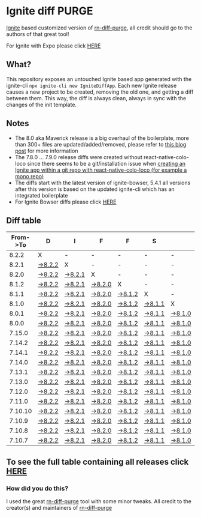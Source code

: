# Ignite diff PURGE

[Ignite](https://github.com/infinitered/ignite) based customized version of [rn-diff-purge](https://github.com/react-native-community/rn-diff-purge/), all credit should go to the authors of that great tool!

For Ignite with Expo please click [HERE](https://github.com/nirre7/ignite-expo-diff-purge)

## What?

This repository exposes an untouched Ignite based app generated with the ignite-cli
`npx ignite-cli new IgniteDiffApp`. Each new Ignite release causes a new project to be created, removing the old one, and getting a diff between them. This way, the diff is always clean, always in sync with the changes of the init template.

## Notes
- The 8.0 aka Maverick release is a big overhaul of the boilerplate, more than 300+ files are updated/added/removed, please refer to [this blog post](https://shift.infinite.red/announcing-ignite-8-0-maverick-fbbdafbb738e) for more information
- The 7.8.0 ... 7.9.0 release diffs were created without react-native-colo-loco since there seems to be a git/installation issue when [creating an Ignite app within a git repo with react-native-colo-loco (for example a mono repo)](https://github.com/infinitered/ignite/issues/1845)
- The diffs start with the latest version of ignite-bowser, 5.4.1 all versions after this version is based on the updated ignite-cli which has an integrated boilerplate
- For Ignite Bowser diffs please click [HERE](https://github.com/nirre7/ignite-bowser-diff-purge)

## Diff table

| From->To | D                                                                                             | I                                                                                             | F                                                                                             | F                                                                                             | S                                                                                             |                                                                                               | =                                                                                             | =                                                                                             |                                                                                                 | F                                                                                               | U                                                                                               | N                                                                                               |                                                                                                 |                                                                                                 |                                                                                                 |                                                                                                 |                                                                                                  |                                                                                                |                                                                                                |     |
| -------- | --------------------------------------------------------------------------------------------- | --------------------------------------------------------------------------------------------- | --------------------------------------------------------------------------------------------- | --------------------------------------------------------------------------------------------- | --------------------------------------------------------------------------------------------- | --------------------------------------------------------------------------------------------- | --------------------------------------------------------------------------------------------- | --------------------------------------------------------------------------------------------- | ----------------------------------------------------------------------------------------------- | ----------------------------------------------------------------------------------------------- | ----------------------------------------------------------------------------------------------- | ----------------------------------------------------------------------------------------------- | ----------------------------------------------------------------------------------------------- | ----------------------------------------------------------------------------------------------- | ----------------------------------------------------------------------------------------------- | ----------------------------------------------------------------------------------------------- | ------------------------------------------------------------------------------------------------ | ---------------------------------------------------------------------------------------------- | ---------------------------------------------------------------------------------------------- | --- |
| 8.2.2    | X                                                                                             | -                                                                                             | -                                                                                             | -                                                                                             | -                                                                                             | -                                                                                             | -                                                                                             | -                                                                                             | -                                                                                               | -                                                                                               | -                                                                                               | -                                                                                               | -                                                                                               | -                                                                                               | -                                                                                               | -                                                                                               | -                                                                                                | -                                                                                              | -                                                                                              | -   |
| 8.2.1    | [->8.2.2](https://github.com/nirre7/ignite-diff-purge/compare/release/8.2.1..release/8.2.2)   | X                                                                                             | -                                                                                             | -                                                                                             | -                                                                                             | -                                                                                             | -                                                                                             | -                                                                                             | -                                                                                               | -                                                                                               | -                                                                                               | -                                                                                               | -                                                                                               | -                                                                                               | -                                                                                               | -                                                                                               | -                                                                                                | -                                                                                              | -                                                                                              | -   |
| 8.2.0    | [->8.2.2](https://github.com/nirre7/ignite-diff-purge/compare/release/8.2.0..release/8.2.2)   | [->8.2.1](https://github.com/nirre7/ignite-diff-purge/compare/release/8.2.0..release/8.2.1)   | X                                                                                             | -                                                                                             | -                                                                                             | -                                                                                             | -                                                                                             | -                                                                                             | -                                                                                               | -                                                                                               | -                                                                                               | -                                                                                               | -                                                                                               | -                                                                                               | -                                                                                               | -                                                                                               | -                                                                                                | -                                                                                              | -                                                                                              | -   |
| 8.1.2    | [->8.2.2](https://github.com/nirre7/ignite-diff-purge/compare/release/8.1.2..release/8.2.2)   | [->8.2.1](https://github.com/nirre7/ignite-diff-purge/compare/release/8.1.2..release/8.2.1)   | [->8.2.0](https://github.com/nirre7/ignite-diff-purge/compare/release/8.1.2..release/8.2.0)   | X                                                                                             | -                                                                                             | -                                                                                             | -                                                                                             | -                                                                                             | -                                                                                               | -                                                                                               | -                                                                                               | -                                                                                               | -                                                                                               | -                                                                                               | -                                                                                               | -                                                                                               | -                                                                                                | -                                                                                              | -                                                                                              | -   |
| 8.1.1    | [->8.2.2](https://github.com/nirre7/ignite-diff-purge/compare/release/8.1.1..release/8.2.2)   | [->8.2.1](https://github.com/nirre7/ignite-diff-purge/compare/release/8.1.1..release/8.2.1)   | [->8.2.0](https://github.com/nirre7/ignite-diff-purge/compare/release/8.1.1..release/8.2.0)   | [->8.1.2](https://github.com/nirre7/ignite-diff-purge/compare/release/8.1.1..release/8.1.2)   | X                                                                                             | -                                                                                             | -                                                                                             | -                                                                                             | -                                                                                               | -                                                                                               | -                                                                                               | -                                                                                               | -                                                                                               | -                                                                                               | -                                                                                               | -                                                                                               | -                                                                                                | -                                                                                              | -                                                                                              | -   |
| 8.1.0    | [->8.2.2](https://github.com/nirre7/ignite-diff-purge/compare/release/8.1.0..release/8.2.2)   | [->8.2.1](https://github.com/nirre7/ignite-diff-purge/compare/release/8.1.0..release/8.2.1)   | [->8.2.0](https://github.com/nirre7/ignite-diff-purge/compare/release/8.1.0..release/8.2.0)   | [->8.1.2](https://github.com/nirre7/ignite-diff-purge/compare/release/8.1.0..release/8.1.2)   | [->8.1.1](https://github.com/nirre7/ignite-diff-purge/compare/release/8.1.0..release/8.1.1)   | X                                                                                             | -                                                                                             | -                                                                                             | -                                                                                               | -                                                                                               | -                                                                                               | -                                                                                               | -                                                                                               | -                                                                                               | -                                                                                               | -                                                                                               | -                                                                                                | -                                                                                              | -                                                                                              | -   |
| 8.0.1    | [->8.2.2](https://github.com/nirre7/ignite-diff-purge/compare/release/8.0.1..release/8.2.2)   | [->8.2.1](https://github.com/nirre7/ignite-diff-purge/compare/release/8.0.1..release/8.2.1)   | [->8.2.0](https://github.com/nirre7/ignite-diff-purge/compare/release/8.0.1..release/8.2.0)   | [->8.1.2](https://github.com/nirre7/ignite-diff-purge/compare/release/8.0.1..release/8.1.2)   | [->8.1.1](https://github.com/nirre7/ignite-diff-purge/compare/release/8.0.1..release/8.1.1)   | [->8.1.0](https://github.com/nirre7/ignite-diff-purge/compare/release/8.0.1..release/8.1.0)   | X                                                                                             | -                                                                                             | -                                                                                               | -                                                                                               | -                                                                                               | -                                                                                               | -                                                                                               | -                                                                                               | -                                                                                               | -                                                                                               | -                                                                                                | -                                                                                              | -                                                                                              | -   |
| 8.0.0    | [->8.2.2](https://github.com/nirre7/ignite-diff-purge/compare/release/8.0.0..release/8.2.2)   | [->8.2.1](https://github.com/nirre7/ignite-diff-purge/compare/release/8.0.0..release/8.2.1)   | [->8.2.0](https://github.com/nirre7/ignite-diff-purge/compare/release/8.0.0..release/8.2.0)   | [->8.1.2](https://github.com/nirre7/ignite-diff-purge/compare/release/8.0.0..release/8.1.2)   | [->8.1.1](https://github.com/nirre7/ignite-diff-purge/compare/release/8.0.0..release/8.1.1)   | [->8.1.0](https://github.com/nirre7/ignite-diff-purge/compare/release/8.0.0..release/8.1.0)   | [->8.0.1](https://github.com/nirre7/ignite-diff-purge/compare/release/8.0.0..release/8.0.1)   | X                                                                                             | -                                                                                               | -                                                                                               | -                                                                                               | -                                                                                               | -                                                                                               | -                                                                                               | -                                                                                               | -                                                                                               | -                                                                                                | -                                                                                              | -                                                                                              | -   |
| 7.15.0   | [->8.2.2](https://github.com/nirre7/ignite-diff-purge/compare/release/7.15.0..release/8.2.2)  | [->8.2.1](https://github.com/nirre7/ignite-diff-purge/compare/release/7.15.0..release/8.2.1)  | [->8.2.0](https://github.com/nirre7/ignite-diff-purge/compare/release/7.15.0..release/8.2.0)  | [->8.1.2](https://github.com/nirre7/ignite-diff-purge/compare/release/7.15.0..release/8.1.2)  | [->8.1.1](https://github.com/nirre7/ignite-diff-purge/compare/release/7.15.0..release/8.1.1)  | [->8.1.0](https://github.com/nirre7/ignite-diff-purge/compare/release/7.15.0..release/8.1.0)  | [->8.0.1](https://github.com/nirre7/ignite-diff-purge/compare/release/7.15.0..release/8.0.1)  | [->8.0.0](https://github.com/nirre7/ignite-diff-purge/compare/release/7.15.0..release/8.0.0)  | X                                                                                               | -                                                                                               | -                                                                                               | -                                                                                               | -                                                                                               | -                                                                                               | -                                                                                               | -                                                                                               | -                                                                                                | -                                                                                              | -                                                                                              | -   |
| 7.14.2   | [->8.2.2](https://github.com/nirre7/ignite-diff-purge/compare/release/7.14.2..release/8.2.2)  | [->8.2.1](https://github.com/nirre7/ignite-diff-purge/compare/release/7.14.2..release/8.2.1)  | [->8.2.0](https://github.com/nirre7/ignite-diff-purge/compare/release/7.14.2..release/8.2.0)  | [->8.1.2](https://github.com/nirre7/ignite-diff-purge/compare/release/7.14.2..release/8.1.2)  | [->8.1.1](https://github.com/nirre7/ignite-diff-purge/compare/release/7.14.2..release/8.1.1)  | [->8.1.0](https://github.com/nirre7/ignite-diff-purge/compare/release/7.14.2..release/8.1.0)  | [->8.0.1](https://github.com/nirre7/ignite-diff-purge/compare/release/7.14.2..release/8.0.1)  | [->8.0.0](https://github.com/nirre7/ignite-diff-purge/compare/release/7.14.2..release/8.0.0)  | [->7.15.0](https://github.com/nirre7/ignite-diff-purge/compare/release/7.14.2..release/7.15.0)  | X                                                                                               | -                                                                                               | -                                                                                               | -                                                                                               | -                                                                                               | -                                                                                               | -                                                                                               | -                                                                                                | -                                                                                              | -                                                                                              | -   |
| 7.14.1   | [->8.2.2](https://github.com/nirre7/ignite-diff-purge/compare/release/7.14.1..release/8.2.2)  | [->8.2.1](https://github.com/nirre7/ignite-diff-purge/compare/release/7.14.1..release/8.2.1)  | [->8.2.0](https://github.com/nirre7/ignite-diff-purge/compare/release/7.14.1..release/8.2.0)  | [->8.1.2](https://github.com/nirre7/ignite-diff-purge/compare/release/7.14.1..release/8.1.2)  | [->8.1.1](https://github.com/nirre7/ignite-diff-purge/compare/release/7.14.1..release/8.1.1)  | [->8.1.0](https://github.com/nirre7/ignite-diff-purge/compare/release/7.14.1..release/8.1.0)  | [->8.0.1](https://github.com/nirre7/ignite-diff-purge/compare/release/7.14.1..release/8.0.1)  | [->8.0.0](https://github.com/nirre7/ignite-diff-purge/compare/release/7.14.1..release/8.0.0)  | [->7.15.0](https://github.com/nirre7/ignite-diff-purge/compare/release/7.14.1..release/7.15.0)  | [->7.14.2](https://github.com/nirre7/ignite-diff-purge/compare/release/7.14.1..release/7.14.2)  | X                                                                                               | -                                                                                               | -                                                                                               | -                                                                                               | -                                                                                               | -                                                                                               | -                                                                                                | -                                                                                              | -                                                                                              | -   |
| 7.14.0   | [->8.2.2](https://github.com/nirre7/ignite-diff-purge/compare/release/7.14.0..release/8.2.2)  | [->8.2.1](https://github.com/nirre7/ignite-diff-purge/compare/release/7.14.0..release/8.2.1)  | [->8.2.0](https://github.com/nirre7/ignite-diff-purge/compare/release/7.14.0..release/8.2.0)  | [->8.1.2](https://github.com/nirre7/ignite-diff-purge/compare/release/7.14.0..release/8.1.2)  | [->8.1.1](https://github.com/nirre7/ignite-diff-purge/compare/release/7.14.0..release/8.1.1)  | [->8.1.0](https://github.com/nirre7/ignite-diff-purge/compare/release/7.14.0..release/8.1.0)  | [->8.0.1](https://github.com/nirre7/ignite-diff-purge/compare/release/7.14.0..release/8.0.1)  | [->8.0.0](https://github.com/nirre7/ignite-diff-purge/compare/release/7.14.0..release/8.0.0)  | [->7.15.0](https://github.com/nirre7/ignite-diff-purge/compare/release/7.14.0..release/7.15.0)  | [->7.14.2](https://github.com/nirre7/ignite-diff-purge/compare/release/7.14.0..release/7.14.2)  | [->7.14.1](https://github.com/nirre7/ignite-diff-purge/compare/release/7.14.0..release/7.14.1)  | X                                                                                               | -                                                                                               | -                                                                                               | -                                                                                               | -                                                                                               | -                                                                                                | -                                                                                              | -                                                                                              | -   |
| 7.13.1   | [->8.2.2](https://github.com/nirre7/ignite-diff-purge/compare/release/7.13.1..release/8.2.2)  | [->8.2.1](https://github.com/nirre7/ignite-diff-purge/compare/release/7.13.1..release/8.2.1)  | [->8.2.0](https://github.com/nirre7/ignite-diff-purge/compare/release/7.13.1..release/8.2.0)  | [->8.1.2](https://github.com/nirre7/ignite-diff-purge/compare/release/7.13.1..release/8.1.2)  | [->8.1.1](https://github.com/nirre7/ignite-diff-purge/compare/release/7.13.1..release/8.1.1)  | [->8.1.0](https://github.com/nirre7/ignite-diff-purge/compare/release/7.13.1..release/8.1.0)  | [->8.0.1](https://github.com/nirre7/ignite-diff-purge/compare/release/7.13.1..release/8.0.1)  | [->8.0.0](https://github.com/nirre7/ignite-diff-purge/compare/release/7.13.1..release/8.0.0)  | [->7.15.0](https://github.com/nirre7/ignite-diff-purge/compare/release/7.13.1..release/7.15.0)  | [->7.14.2](https://github.com/nirre7/ignite-diff-purge/compare/release/7.13.1..release/7.14.2)  | [->7.14.1](https://github.com/nirre7/ignite-diff-purge/compare/release/7.13.1..release/7.14.1)  | [->7.14.0](https://github.com/nirre7/ignite-diff-purge/compare/release/7.13.1..release/7.14.0)  | X                                                                                               | -                                                                                               | -                                                                                               | -                                                                                               | -                                                                                                | -                                                                                              | -                                                                                              | -   |
| 7.13.0   | [->8.2.2](https://github.com/nirre7/ignite-diff-purge/compare/release/7.13.0..release/8.2.2)  | [->8.2.1](https://github.com/nirre7/ignite-diff-purge/compare/release/7.13.0..release/8.2.1)  | [->8.2.0](https://github.com/nirre7/ignite-diff-purge/compare/release/7.13.0..release/8.2.0)  | [->8.1.2](https://github.com/nirre7/ignite-diff-purge/compare/release/7.13.0..release/8.1.2)  | [->8.1.1](https://github.com/nirre7/ignite-diff-purge/compare/release/7.13.0..release/8.1.1)  | [->8.1.0](https://github.com/nirre7/ignite-diff-purge/compare/release/7.13.0..release/8.1.0)  | [->8.0.1](https://github.com/nirre7/ignite-diff-purge/compare/release/7.13.0..release/8.0.1)  | [->8.0.0](https://github.com/nirre7/ignite-diff-purge/compare/release/7.13.0..release/8.0.0)  | [->7.15.0](https://github.com/nirre7/ignite-diff-purge/compare/release/7.13.0..release/7.15.0)  | [->7.14.2](https://github.com/nirre7/ignite-diff-purge/compare/release/7.13.0..release/7.14.2)  | [->7.14.1](https://github.com/nirre7/ignite-diff-purge/compare/release/7.13.0..release/7.14.1)  | [->7.14.0](https://github.com/nirre7/ignite-diff-purge/compare/release/7.13.0..release/7.14.0)  | [->7.13.1](https://github.com/nirre7/ignite-diff-purge/compare/release/7.13.0..release/7.13.1)  | X                                                                                               | -                                                                                               | -                                                                                               | -                                                                                                | -                                                                                              | -                                                                                              | -   |
| 7.12.0   | [->8.2.2](https://github.com/nirre7/ignite-diff-purge/compare/release/7.12.0..release/8.2.2)  | [->8.2.1](https://github.com/nirre7/ignite-diff-purge/compare/release/7.12.0..release/8.2.1)  | [->8.2.0](https://github.com/nirre7/ignite-diff-purge/compare/release/7.12.0..release/8.2.0)  | [->8.1.2](https://github.com/nirre7/ignite-diff-purge/compare/release/7.12.0..release/8.1.2)  | [->8.1.1](https://github.com/nirre7/ignite-diff-purge/compare/release/7.12.0..release/8.1.1)  | [->8.1.0](https://github.com/nirre7/ignite-diff-purge/compare/release/7.12.0..release/8.1.0)  | [->8.0.1](https://github.com/nirre7/ignite-diff-purge/compare/release/7.12.0..release/8.0.1)  | [->8.0.0](https://github.com/nirre7/ignite-diff-purge/compare/release/7.12.0..release/8.0.0)  | [->7.15.0](https://github.com/nirre7/ignite-diff-purge/compare/release/7.12.0..release/7.15.0)  | [->7.14.2](https://github.com/nirre7/ignite-diff-purge/compare/release/7.12.0..release/7.14.2)  | [->7.14.1](https://github.com/nirre7/ignite-diff-purge/compare/release/7.12.0..release/7.14.1)  | [->7.14.0](https://github.com/nirre7/ignite-diff-purge/compare/release/7.12.0..release/7.14.0)  | [->7.13.1](https://github.com/nirre7/ignite-diff-purge/compare/release/7.12.0..release/7.13.1)  | [->7.13.0](https://github.com/nirre7/ignite-diff-purge/compare/release/7.12.0..release/7.13.0)  | X                                                                                               | -                                                                                               | -                                                                                                | -                                                                                              | -                                                                                              | -   |
| 7.11.0   | [->8.2.2](https://github.com/nirre7/ignite-diff-purge/compare/release/7.11.0..release/8.2.2)  | [->8.2.1](https://github.com/nirre7/ignite-diff-purge/compare/release/7.11.0..release/8.2.1)  | [->8.2.0](https://github.com/nirre7/ignite-diff-purge/compare/release/7.11.0..release/8.2.0)  | [->8.1.2](https://github.com/nirre7/ignite-diff-purge/compare/release/7.11.0..release/8.1.2)  | [->8.1.1](https://github.com/nirre7/ignite-diff-purge/compare/release/7.11.0..release/8.1.1)  | [->8.1.0](https://github.com/nirre7/ignite-diff-purge/compare/release/7.11.0..release/8.1.0)  | [->8.0.1](https://github.com/nirre7/ignite-diff-purge/compare/release/7.11.0..release/8.0.1)  | [->8.0.0](https://github.com/nirre7/ignite-diff-purge/compare/release/7.11.0..release/8.0.0)  | [->7.15.0](https://github.com/nirre7/ignite-diff-purge/compare/release/7.11.0..release/7.15.0)  | [->7.14.2](https://github.com/nirre7/ignite-diff-purge/compare/release/7.11.0..release/7.14.2)  | [->7.14.1](https://github.com/nirre7/ignite-diff-purge/compare/release/7.11.0..release/7.14.1)  | [->7.14.0](https://github.com/nirre7/ignite-diff-purge/compare/release/7.11.0..release/7.14.0)  | [->7.13.1](https://github.com/nirre7/ignite-diff-purge/compare/release/7.11.0..release/7.13.1)  | [->7.13.0](https://github.com/nirre7/ignite-diff-purge/compare/release/7.11.0..release/7.13.0)  | [->7.12.0](https://github.com/nirre7/ignite-diff-purge/compare/release/7.11.0..release/7.12.0)  | X                                                                                               | -                                                                                                | -                                                                                              | -                                                                                              | -   |
| 7.10.10  | [->8.2.2](https://github.com/nirre7/ignite-diff-purge/compare/release/7.10.10..release/8.2.2) | [->8.2.1](https://github.com/nirre7/ignite-diff-purge/compare/release/7.10.10..release/8.2.1) | [->8.2.0](https://github.com/nirre7/ignite-diff-purge/compare/release/7.10.10..release/8.2.0) | [->8.1.2](https://github.com/nirre7/ignite-diff-purge/compare/release/7.10.10..release/8.1.2) | [->8.1.1](https://github.com/nirre7/ignite-diff-purge/compare/release/7.10.10..release/8.1.1) | [->8.1.0](https://github.com/nirre7/ignite-diff-purge/compare/release/7.10.10..release/8.1.0) | [->8.0.1](https://github.com/nirre7/ignite-diff-purge/compare/release/7.10.10..release/8.0.1) | [->8.0.0](https://github.com/nirre7/ignite-diff-purge/compare/release/7.10.10..release/8.0.0) | [->7.15.0](https://github.com/nirre7/ignite-diff-purge/compare/release/7.10.10..release/7.15.0) | [->7.14.2](https://github.com/nirre7/ignite-diff-purge/compare/release/7.10.10..release/7.14.2) | [->7.14.1](https://github.com/nirre7/ignite-diff-purge/compare/release/7.10.10..release/7.14.1) | [->7.14.0](https://github.com/nirre7/ignite-diff-purge/compare/release/7.10.10..release/7.14.0) | [->7.13.1](https://github.com/nirre7/ignite-diff-purge/compare/release/7.10.10..release/7.13.1) | [->7.13.0](https://github.com/nirre7/ignite-diff-purge/compare/release/7.10.10..release/7.13.0) | [->7.12.0](https://github.com/nirre7/ignite-diff-purge/compare/release/7.10.10..release/7.12.0) | [->7.11.0](https://github.com/nirre7/ignite-diff-purge/compare/release/7.10.10..release/7.11.0) | X                                                                                                | -                                                                                              | -                                                                                              | -   |
| 7.10.9   | [->8.2.2](https://github.com/nirre7/ignite-diff-purge/compare/release/7.10.9..release/8.2.2)  | [->8.2.1](https://github.com/nirre7/ignite-diff-purge/compare/release/7.10.9..release/8.2.1)  | [->8.2.0](https://github.com/nirre7/ignite-diff-purge/compare/release/7.10.9..release/8.2.0)  | [->8.1.2](https://github.com/nirre7/ignite-diff-purge/compare/release/7.10.9..release/8.1.2)  | [->8.1.1](https://github.com/nirre7/ignite-diff-purge/compare/release/7.10.9..release/8.1.1)  | [->8.1.0](https://github.com/nirre7/ignite-diff-purge/compare/release/7.10.9..release/8.1.0)  | [->8.0.1](https://github.com/nirre7/ignite-diff-purge/compare/release/7.10.9..release/8.0.1)  | [->8.0.0](https://github.com/nirre7/ignite-diff-purge/compare/release/7.10.9..release/8.0.0)  | [->7.15.0](https://github.com/nirre7/ignite-diff-purge/compare/release/7.10.9..release/7.15.0)  | [->7.14.2](https://github.com/nirre7/ignite-diff-purge/compare/release/7.10.9..release/7.14.2)  | [->7.14.1](https://github.com/nirre7/ignite-diff-purge/compare/release/7.10.9..release/7.14.1)  | [->7.14.0](https://github.com/nirre7/ignite-diff-purge/compare/release/7.10.9..release/7.14.0)  | [->7.13.1](https://github.com/nirre7/ignite-diff-purge/compare/release/7.10.9..release/7.13.1)  | [->7.13.0](https://github.com/nirre7/ignite-diff-purge/compare/release/7.10.9..release/7.13.0)  | [->7.12.0](https://github.com/nirre7/ignite-diff-purge/compare/release/7.10.9..release/7.12.0)  | [->7.11.0](https://github.com/nirre7/ignite-diff-purge/compare/release/7.10.9..release/7.11.0)  | [->7.10.10](https://github.com/nirre7/ignite-diff-purge/compare/release/7.10.9..release/7.10.10) | X                                                                                              | -                                                                                              | -   |
| 7.10.8   | [->8.2.2](https://github.com/nirre7/ignite-diff-purge/compare/release/7.10.8..release/8.2.2)  | [->8.2.1](https://github.com/nirre7/ignite-diff-purge/compare/release/7.10.8..release/8.2.1)  | [->8.2.0](https://github.com/nirre7/ignite-diff-purge/compare/release/7.10.8..release/8.2.0)  | [->8.1.2](https://github.com/nirre7/ignite-diff-purge/compare/release/7.10.8..release/8.1.2)  | [->8.1.1](https://github.com/nirre7/ignite-diff-purge/compare/release/7.10.8..release/8.1.1)  | [->8.1.0](https://github.com/nirre7/ignite-diff-purge/compare/release/7.10.8..release/8.1.0)  | [->8.0.1](https://github.com/nirre7/ignite-diff-purge/compare/release/7.10.8..release/8.0.1)  | [->8.0.0](https://github.com/nirre7/ignite-diff-purge/compare/release/7.10.8..release/8.0.0)  | [->7.15.0](https://github.com/nirre7/ignite-diff-purge/compare/release/7.10.8..release/7.15.0)  | [->7.14.2](https://github.com/nirre7/ignite-diff-purge/compare/release/7.10.8..release/7.14.2)  | [->7.14.1](https://github.com/nirre7/ignite-diff-purge/compare/release/7.10.8..release/7.14.1)  | [->7.14.0](https://github.com/nirre7/ignite-diff-purge/compare/release/7.10.8..release/7.14.0)  | [->7.13.1](https://github.com/nirre7/ignite-diff-purge/compare/release/7.10.8..release/7.13.1)  | [->7.13.0](https://github.com/nirre7/ignite-diff-purge/compare/release/7.10.8..release/7.13.0)  | [->7.12.0](https://github.com/nirre7/ignite-diff-purge/compare/release/7.10.8..release/7.12.0)  | [->7.11.0](https://github.com/nirre7/ignite-diff-purge/compare/release/7.10.8..release/7.11.0)  | [->7.10.10](https://github.com/nirre7/ignite-diff-purge/compare/release/7.10.8..release/7.10.10) | [->7.10.9](https://github.com/nirre7/ignite-diff-purge/compare/release/7.10.8..release/7.10.9) | X                                                                                              | -   |
| 7.10.7   | [->8.2.2](https://github.com/nirre7/ignite-diff-purge/compare/release/7.10.7..release/8.2.2)  | [->8.2.1](https://github.com/nirre7/ignite-diff-purge/compare/release/7.10.7..release/8.2.1)  | [->8.2.0](https://github.com/nirre7/ignite-diff-purge/compare/release/7.10.7..release/8.2.0)  | [->8.1.2](https://github.com/nirre7/ignite-diff-purge/compare/release/7.10.7..release/8.1.2)  | [->8.1.1](https://github.com/nirre7/ignite-diff-purge/compare/release/7.10.7..release/8.1.1)  | [->8.1.0](https://github.com/nirre7/ignite-diff-purge/compare/release/7.10.7..release/8.1.0)  | [->8.0.1](https://github.com/nirre7/ignite-diff-purge/compare/release/7.10.7..release/8.0.1)  | [->8.0.0](https://github.com/nirre7/ignite-diff-purge/compare/release/7.10.7..release/8.0.0)  | [->7.15.0](https://github.com/nirre7/ignite-diff-purge/compare/release/7.10.7..release/7.15.0)  | [->7.14.2](https://github.com/nirre7/ignite-diff-purge/compare/release/7.10.7..release/7.14.2)  | [->7.14.1](https://github.com/nirre7/ignite-diff-purge/compare/release/7.10.7..release/7.14.1)  | [->7.14.0](https://github.com/nirre7/ignite-diff-purge/compare/release/7.10.7..release/7.14.0)  | [->7.13.1](https://github.com/nirre7/ignite-diff-purge/compare/release/7.10.7..release/7.13.1)  | [->7.13.0](https://github.com/nirre7/ignite-diff-purge/compare/release/7.10.7..release/7.13.0)  | [->7.12.0](https://github.com/nirre7/ignite-diff-purge/compare/release/7.10.7..release/7.12.0)  | [->7.11.0](https://github.com/nirre7/ignite-diff-purge/compare/release/7.10.7..release/7.11.0)  | [->7.10.10](https://github.com/nirre7/ignite-diff-purge/compare/release/7.10.7..release/7.10.10) | [->7.10.9](https://github.com/nirre7/ignite-diff-purge/compare/release/7.10.7..release/7.10.9) | [->7.10.8](https://github.com/nirre7/ignite-diff-purge/compare/release/7.10.7..release/7.10.8) | X   |

## To see the full table containing all releases click [HERE](https://nirre7.github.io/ignite-diff-purge/)

### How did you do this?

I used the great [rn-diff-purge](https://github.com/react-native-community/rn-diff-purge/) tool with some minor tweaks.
All credit to the creator(s) and maintainers of [rn-diff-purge](https://github.com/react-native-community/rn-diff-purge/)

